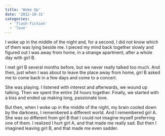 ```yaml
---
title: 'Woke Up'
date: '2012-10-31'
categories:
  - 'flash-fiction'
  - 'love'
---
```


I woke up in the middle of the night and, for a second, I did not know which of
them was lying beside me. I pieced my mind back together slowly and figured out
I was away from home, in a strange apartment, after a whole day with girl B.

<!-- truncate -->


I met girl B several months before, but we never really talked too much. And
then, just when I was about to leave the place away from home, girl B asked me
to come back in a few days and come to a concert.

She was playing. I listened with interest and afterwards, we wound up talking.
Then we spent the entire 24 hours together. Finally, we started with a kiss and
ended up making long, passionate love.

But then, when I woke up in the middle of the night, my brain cooled down by the
darkness, I remembered a different world. And I remembered girl A. She was so
different from girl B that I could not imagine myself preferring one of them. I
realized I hurt girl A, and that made me really sad. But then I imagined leaving
girl B, and that made me even sadder.
